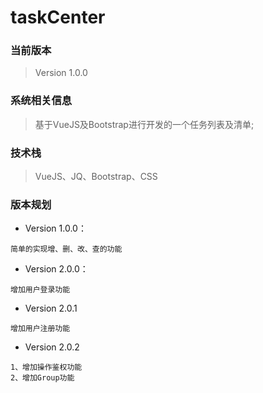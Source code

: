 # taskCenter

### 当前版本

>Version 1.0.0

### 系统相关信息

> 基于VueJS及Bootstrap进行开发的一个任务列表及清单;

### 技术栈

> VueJS、JQ、Bootstrap、CSS

### 版本规划

* Version 1.0.0：
```
简单的实现增、删、改、查的功能
```
* Version 2.0.0：
```
增加用户登录功能
```
* Version 2.0.1
```
增加用户注册功能
```
* Version 2.0.2
```
1、增加操作鉴权功能
2、增加Group功能
```
